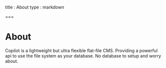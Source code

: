 
title : About
type  : markdown 

===

# About

Copilot is a lightweight but ultra flexible flat-file CMS.
Providing a powerful api to use the file system as your database.
No database to setup and worry about.
